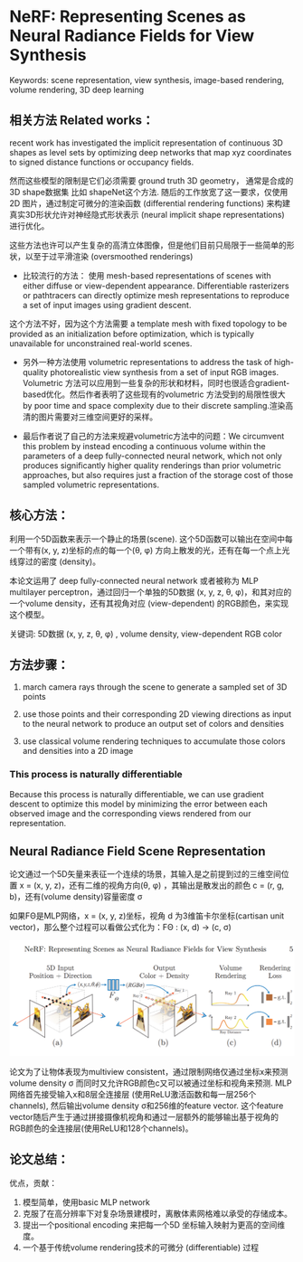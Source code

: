

# NeRF: Representing Scenes as Neural Radiance Fields for View Synthesis


Keywords: scene representation, view synthesis, image-based rendering, volume rendering, 3D deep learning

## 相关方法 Related works：

recent work has investigated the implicit representation of continuous 3D shapes as level sets by optimizing deep networks that map xyz coordinates to signed distance functions or occupancy fields.

然而这些模型的限制是它们必须需要 ground truth 3D geometry， 通常是合成的3D shape数据集 比如 shapeNet这个方法. 随后的工作放宽了这一要求，仅使用2D 图片，通过制定可微分的渲染函数 (differential rendering functions) 来构建真实3D形状允许对神经隐式形状表示 (neural implicit shape representations) 进行优化。

这些方法也许可以产生复杂的高清立体图像，但是他们目前只局限于一些简单的形状，以至于过平滑渲染 (oversmoothed renderings)

* 比较流行的方法： 使用 mesh-based representations of scenes with either diffuse or view-dependent appearance.
Differentiable rasterizers or pathtracers can directly optimize mesh representations to reproduce a set of input images using gradient descent.

这个方法不好，因为这个方法需要 a template mesh with fixed topology to be provided as an initialization before optimization, which is typically unavailable for unconstrained real-world scenes.


* 另外一种方法使用 volumetric representations to address the task of high-quality photorealistic view synthesis from a set of input RGB images. Volumetric 方法可以应用到一些复杂的形状和材料，同时也很适合gradient-based优化。然后作者表明了这些现有的volumetric 方法受到的局限性很大 by poor time and space complexity due to their discrete sampling.渲染高清的图片需要对三维空间更好的采样。

* 最后作者说了自己的方法来规避volumetric方法中的问题：We circumvent this problem by instead encoding a continuous volume within the parameters of a deep fully-connected neural network, which not only produces significantly higher quality renderings than prior volumetric approaches, but also requires just a fraction of the storage cost of those sampled volumetric representations. 


## 核心方法：

利用一个5D函数来表示一个静止的场景(scene). 这个5D函数可以输出在空间中每一个带有(x, y, z)坐标的点的每一个(θ, φ) 方向上散发的光，还有在每一个点上光线穿过的密度 (density)。

本论文运用了 deep fully-connected neural network 或者被称为 MLP multilayer perceptron，通过回归一个单独的5D数据 (x, y, z, θ, φ)，和其对应的一个volume density，还有其视角对应 (view-dependent) 的RGB颜色，来实现这个模型。


关键词: 5D数据 (x, y, z, θ, φ) , volume density, view-dependent RGB color


## 方法步骤：

1.  march camera rays through the scene to generate a sampled set of 3D points

2. use those points and their corresponding 2D viewing directions as input to the neural network to produce an output set of colors and densities

3. use classical volume rendering techniques to accumulate those colors and densities into a 2D image

### This process is naturally differentiable

Because this process is naturally differentiable, we can use gradient descent to optimize this model by minimizing the error between each observed image and the corresponding views rendered from our representation.



## Neural Radiance Field Scene Representation

论文通过一个5D矢量来表征一个连续的场景，其输入是之前提到过的三维空间位置 x = (x, y, z)，还有二维的视角方向(θ, φ) ，其输出是散发出的颜色 c = (r, g, b)，还有(volume density)容量密度 σ

如果FΘ是MLP网络，x = (x, y, z)坐标，视角 d 为3维笛卡尔坐标(cartisan unit vector)，那么整个过程可以看做公式化为：FΘ : (x, d) → (c, σ)

<img src="https://github.com/xiaoxingchen505/SOA_Deep_Learning/blob/main/images/nerf1.png">

论文为了让物体表现为multiview consistent，通过限制网络仅通过坐标x来预测volume density σ 而同时又允许RGB颜色c又可以被通过坐标和视角来预测. MLP网络首先接受输入x和8层全连接层 (使用ReLU激活函数和每一层256个channels), 然后输出volume density σ和256维的feature vector. 这个feature vector随后产生于通过拼接摄像机视角和通过一层额外的能够输出基于视角的RGB颜色的全连接层(使用ReLU和128个channels)。


## 论文总结：

优点，贡献：
1. 模型简单，使用basic MLP network
2. 克服了在高分辨率下对复杂场景建模时，离散体素网格难以承受的存储成本。
3. 提出一个positional encoding 来把每一个5D 坐标输入映射为更高的空间维度。
4. 一个基于传统volume rendering技术的可微分 (differentiable) 过程